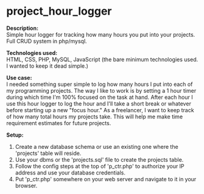 # project_hour_logger
<b>Description:</b><br>
Simple hour logger for tracking how many hours you put into your projects.  Full CRUD system in php/mysql.

<b>Technologies used:</b><br>
HTML, CSS, PHP, MySQL, JavaScript
(the bare minimum technologies used.  I wanted to keep it dead simple.)

<b>Use case:</b><br>
I needed something super simple to log how many hours I put into each of my programming projects.  The way I like to work is by setting a 1 hour timer during which time I'm 100% focused on the task at hand.  After each hour I use this hour logger to log the hour and I'll take a short break or whatever before starting up a new "focus hour."  As a freelancer, I want to keep track of how many total hours my projects take.  This will help me make time requirement estimates for future projects.

<b>Setup:</b><br>
1. Create a new database schema or use an existing one where the 'projects' table will reside.
2. Use your dbms or the 'projects.sql' file to create the projects table.
3. Follow the config steps at the top of 'p_ctr.php' to authorize your IP address and use your database credentials.
4. Put 'p_ctr.php' somewhere on your web server and navigate to it in your browser.
